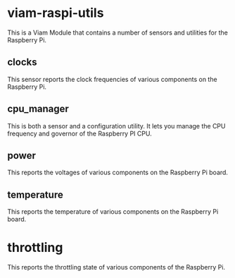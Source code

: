 # viam-raspi-utils

This is a Viam Module that contains a number of sensors and utilities for the Raspberry Pi.

## clocks

This sensor reports the clock frequencies of various components on the Raspberry Pi.

## cpu_manager

This is both a sensor and a configuration utility. It lets you manage the CPU frequency and governor of the Raspberry PI CPU.

## power

This reports the voltages of various components on the Raspberry Pi board.

## temperature

This reports the temperature of various components on the Raspberry Pi board.

# throttling

This reports the throttling state of various components of the Raspberry Pi.
